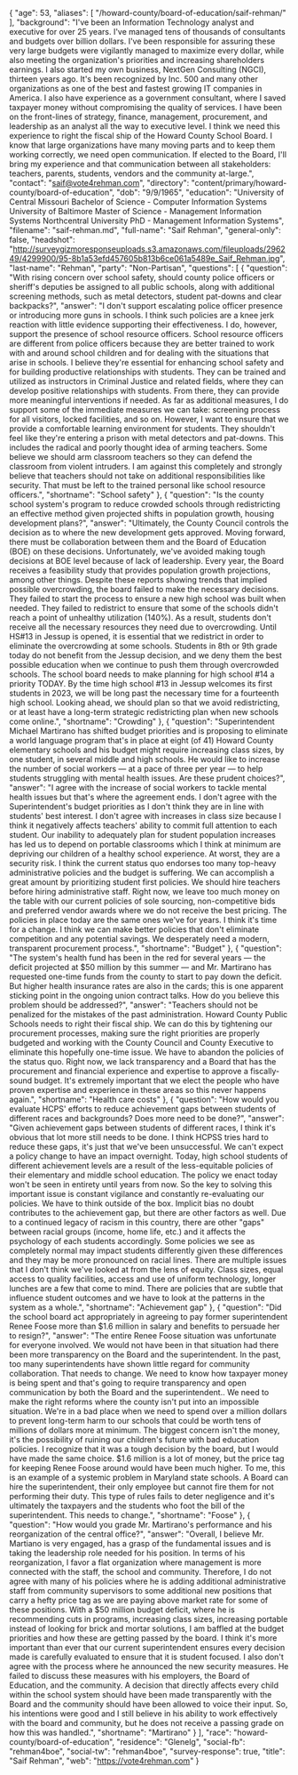 {
  "age": 53,
  "aliases": [
    "/howard-county/board-of-education/saif-rehman/"
  ],
  "background": "I've been an Information Technology analyst and executive for over 25 years. I've managed tens of thousands of consultants and budgets over billion dollars. I've been responsible for assuring these very large budgets were vigilantly managed to maximize every dollar, while also meeting the organization's priorities and increasing shareholders earnings. I also started my own business, NextGen Consulting (NGCI), thirteen years ago. It's been recognized by Inc. 500 and many other organizations as one of the best and fastest growing IT companies in America. I also have experience as a government consultant, where I saved taxpayer money without compromising the quality of services. I have been on the front-lines of strategy, finance, management, procurement, and leadership as an analyst all the way to executive level. I think we need this experience to right the fiscal ship of the Howard County School Board. I know that large organizations have many moving parts and to keep them working correctly, we need open communication. If elected to the Board, I'll bring my experience and that communication between all stakeholders: teachers, parents, students, vendors and the community at-large.",
  "contact": "saif@vote4rehman.com",
  "directory": "content/primary/howard-county/board-of-education",
  "dob": "9/9/1965",
  "education": "University of Central Missouri Bachelor of Science - Computer Information Systems University of Baltimore Master of Science - Management Information Systems Northcentral University PhD - Management Information Systems",
  "filename": "saif-rehman.md",
  "full-name": "Saif Rehman",
  "general-only": false,
  "headshot": "http://surveygizmoresponseuploads.s3.amazonaws.com/fileuploads/296249/4299900/95-8b1a53efd457605b813b6ce061a5489e_Saif_Rehman.jpg",
  "last-name": "Rehman",
  "party": "Non-Partisan",
  "questions": [
    {
      "question": "With rising concern over school safety, should county police officers or sheriff's deputies be assigned to all public schools, along with additional screening methods, such as metal detectors, student pat-downs and clear backpacks?",
      "answer": "I don't support escalating police officer presence or introducing more guns in schools. I think such policies are a knee jerk reaction with little evidence supporting their effectiveness. I do, however, support the presence of school resource officers. School resource officers are different from police officers because they are better trained to work with and around school children and for dealing with the situations that arise in schools. I believe they're essential for enhancing school safety and for building productive relationships with students. They can be trained and utilized as instructors in Criminal Justice and related fields, where they can develop positive relationships with students. From there, they can provide more meaningful interventions if needed. As far as additional measures, I do support some of the immediate measures we can take: screening process for all visitors, locked facilities, and so on. However, I want to ensure that we provide a comfortable learning environment for students. They shouldn't feel like they're entering a prison with metal detectors and pat-downs. This includes the radical and poorly thought idea of arming teachers. Some believe we should arm classroom teachers so they can defend the classroom from violent intruders. I am against this completely and strongly believe that teachers should not take on additional responsibilities like security. That must be left to the trained personal like school resource officers.",
      "shortname": "School safety"
    },
    {
      "question": "Is the county school system's program to reduce crowded schools through redistricting an effective method given projected shifts in population growth, housing development plans?",
      "answer": "Ultimately, the County Council controls the decision as to where the new development gets approved. Moving forward, there must be collaboration between them and the Board of Education (BOE) on these decisions. Unfortunately, we've avoided making tough decisions at BOE level because of lack of leadership. Every year, the Board receives a feasibility study that provides population growth projections, among other things. Despite these reports showing trends that implied possible overcrowding, the board failed to make the necessary decisions. They failed to start the process to ensure a new high school was built when needed. They failed to redistrict to ensure that some of the schools didn't reach a point of unhealthy utilization (140%). As a result, students don't receive all the necessary resources they need due to overcrowding. Until HS#13 in Jessup is opened, it is essential that we redistrict in order to eliminate the overcrowding at some schools. Students in 8th or 9th grade today do not benefit from the Jessup decision, and we deny them the best possible education when we continue to push them through overcrowded schools. The school board needs to make planning for high school #14 a priority TODAY. By the time high school #13 in Jessup welcomes its first students in 2023, we will be long past the necessary time for a fourteenth high school. Looking ahead, we should plan so that we avoid redistricting, or at least have a long-term strategic redistricting plan when new schools come online.",
      "shortname": "Crowding"
    },
    {
      "question": "Superintendent Michael Martirano has shifted budget priorities and is proposing to eliminate a world language program that's in place at eight (of 41) Howard County elementary schools and his budget might require increasing class sizes, by one student, in several middle and high schools. He would like to increase the number of social workers — at a pace of three per year — to help students struggling with mental health issues. Are these prudent choices?",
      "answer": "I agree with the increase of social workers to tackle mental health issues but that's where the agreement ends. I don't agree with the Superintendent's budget priorities as I don't think they are in line with students' best interest. I don't agree with increases in class size because I think it negatively affects teachers' ability to commit full attention to each student. Our inability to adequately plan for student population increases has led us to depend on portable classrooms which I think at minimum are depriving our children of a healthy school experience. At worst, they are a security risk. I think the current status quo endorses too many top-heavy administrative policies and the budget is suffering. We can accomplish a great amount by prioritizing student first policies. We should hire teachers before hiring administrative staff. Right now, we leave too much money on the table with our current policies of sole sourcing, non-competitive bids and preferred vendor awards where we do not receive the best pricing. The policies in place today are the same ones we've for years. I think it's time for a change. I think we can make better policies that don't eliminate competition and any potential savings. We desperately need a modern, transparent procurement process.",
      "shortname": "Budget"
    },
    {
      "question": "The system's health fund has been in the red for several years — the deficit projected at $50 million by this summer — and Mr. Martirano has requested one-time funds from the county to start to pay down the deficit. But higher health insurance rates are also in the cards; this is one apparent sticking point in the ongoing union contract talks. How do you believe this problem should be addressed?",
      "answer": "Teachers should not be penalized for the mistakes of the past administration. Howard County Public Schools needs to right their fiscal ship. We can do this by tightening our procurement processes, making sure the right priorities are properly budgeted and working with the County Council and County Executive to eliminate this hopefully one-time issue. We have to abandon the policies of the status quo. Right now, we lack transparency and a Board that has the procurement and financial experience and expertise to approve a fiscally-sound budget. It's extremely important that we elect the people who have proven expertise and experience in these areas so this never happens again.",
      "shortname": "Health care costs"
    },
    {
      "question": "How would you evaluate HCPS' efforts to reduce achievement gaps between students of different races and backgrounds? Does more need to be done?",
      "answer": "Given achievement gaps between students of different races, I think it's obvious that lot more still needs to be done. I think HCPSS tries hard to reduce these gaps, it's just that we've been unsuccessful. We can't expect a policy change to have an impact overnight. Today, high school students of different achievement levels are a result of the less-equitable policies of their elementary and middle school education. The policy we enact today won't be seen in entirety until years from now. So the key to solving this important issue is constant vigilance and constantly re-evaluating our policies. We have to think outside of the box. Implicit bias no doubt contributes to the achievement gap, but there are other factors as well. Due to a continued legacy of racism in this country, there are other \"gaps\" between racial groups (income, home life, etc.) and it affects the psychology of each students accordingly. Some policies we see as completely normal may impact students differently given these differences and they may be more pronounced on racial lines. There are multiple issues that I don't think we've looked at from the lens of equity. Class sizes, equal access to quality facilities, access and use of uniform technology, longer lunches are a few that come to mind. There are policies that are subtle that influence student outcomes and we have to look at the patterns in the system as a whole.",
      "shortname": "Achievement gap"
    },
    {
      "question": "Did the school board act appropriately in agreeing to pay former superintendent Renee Foose more than $1.6 million in salary and benefits to persuade her to resign?",
      "answer": "The entire Renee Foose situation was unfortunate for everyone involved. We would not have been in that situation had there been more transparency on the Board and the superintendent. In the past, too many superintendents have shown little regard for community collaboration. That needs to change. We need to know how taxpayer money is being spent and that's going to require transparency and open communication by both the Board and the superintendent.. We need to make the right reforms where the county isn't put into an impossible situation. We're in a bad place when we need to spend over a million dollars to prevent long-term harm to our schools that could be worth tens of millions of dollars more at minimum. The biggest concern isn't the money, it's the possibility of ruining our children's future with bad education policies. I recognize that it was a tough decision by the board, but I would have made the same choice. $1.6 million is a lot of money, but the price tag for keeping Renee Foose around would have been much higher. To me, this is an example of a systemic problem in Maryland state schools. A Board can hire the superintendent, their only employee but cannot fire them for not performing their duty. This type of rules fails to deter negligence and it's ultimately the taxpayers and the students who foot the bill of the superintendent. This needs to change.",
      "shortname": "Foose"
    },
    {
      "question": "How would you grade Mr. Martirano's performance and his reorganization of the central office?",
      "answer": "Overall, I believe Mr. Martiano is very engaged, has a grasp of the fundamental issues and is taking the leadership role needed for his position. In terms of his reorganization, I favor a flat organization where management is more connected with the staff, the school and community. Therefore, I do not agree with many of his policies where he is adding additional administrative staff from community supervisors to some additional new positions that carry a hefty price tag as we are paying above market rate for some of these positions. With a $50 million budget deficit, where he is recommending cuts in programs, increasing class sizes, increasing portable instead of looking for brick and mortar solutions, I am baffled at the budget priorities and how these are getting passed by the board. I think it's more important than ever that our current superintendent ensures every decision made is carefully evaluated to ensure that it is student focused. I also don't agree with the process where he announced the new security measures. He failed to discuss these measures with his employers, the Board of Education, and the community. A decision that directly affects every child within the school system should have been made transparently with the Board and the community should have been allowed to voice their input. So, his intentions were good and I still believe in his ability to work effectively with the board and community, but he does not receive a passing grade on how this was handled.",
      "shortname": "Martirano"
    }
  ],
  "race": "howard-county/board-of-education",
  "residence": "Glenelg",
  "social-fb": "rehman4boe",
  "social-tw": "rehman4boe",
  "survey-response": true,
  "title": "Saif Rehman",
  "web": "https://vote4rehman.com"
}
